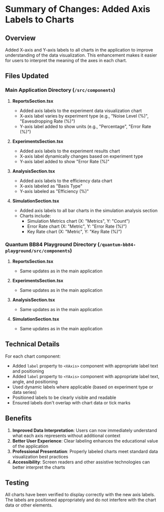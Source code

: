 # Summary of Changes: Added Axis Labels to Charts

## Overview
Added X-axis and Y-axis labels to all charts in the application to improve understanding of the data visualization. This enhancement makes it easier for users to interpret the meaning of the axes in each chart.

## Files Updated

### Main Application Directory (`/src/components`)
1. **ReportsSection.tsx**
   - Added axis labels to the experiment data visualization chart
   - X-axis label varies by experiment type (e.g., "Noise Level (%)", "Eavesdropping Rate (%)")
   - Y-axis label added to show units (e.g., "Percentage", "Error Rate (%)")

2. **ExperimentsSection.tsx**
   - Added axis labels to the experiment results chart
   - X-axis label dynamically changes based on experiment type
   - Y-axis label added to show "Error Rate (%)"

3. **AnalysisSection.tsx**
   - Added axis labels to the efficiency data chart
   - X-axis labeled as "Basis Type"
   - Y-axis labeled as "Efficiency (%)"

4. **SimulationSection.tsx**
   - Added axis labels to all bar charts in the simulation analysis section
   - Charts include:
     * Simulation Metrics chart (X: "Metrics", Y: "Count")
     * Error Rate chart (X: "Metric", Y: "Error Rate (%)")
     * Key Rate chart (X: "Metric", Y: "Key Rate (%)")

### Quantum BB84 Playground Directory (`/quantum-bb84-playground/src/components`)
1. **ReportsSection.tsx**
   - Same updates as in the main application

2. **ExperimentsSection.tsx**
   - Same updates as in the main application

3. **AnalysisSection.tsx**
   - Same updates as in the main application

4. **SimulationSection.tsx**
   - Same updates as in the main application

## Technical Details
For each chart component:
- Added `label` property to `<XAxis>` component with appropriate label text and positioning
- Added `label` property to `<YAxis>` component with appropriate label text, angle, and positioning
- Used dynamic labels where applicable (based on experiment type or data series)
- Positioned labels to be clearly visible and readable
- Ensured labels don't overlap with chart data or tick marks

## Benefits
1. **Improved Data Interpretation**: Users can now immediately understand what each axis represents without additional context
2. **Better User Experience**: Clear labeling enhances the educational value of the application
3. **Professional Presentation**: Properly labeled charts meet standard data visualization best practices
4. **Accessibility**: Screen readers and other assistive technologies can better interpret the charts

## Testing
All charts have been verified to display correctly with the new axis labels. The labels are positioned appropriately and do not interfere with the chart data or other elements.